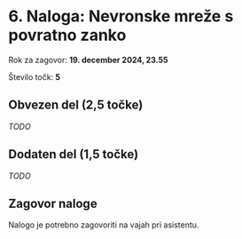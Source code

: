 # 6. Naloga: Nevronske mreže s povratno zanko

Rok za zagovor: **19. december 2024, 23.55**

Število točk: **5** 

## Obvezen del (2,5 točke)
*TODO*

## Dodaten del (1,5 točke)
*TODO*

## Zagovor naloge
Nalogo je potrebno zagovoriti na vajah pri asistentu.